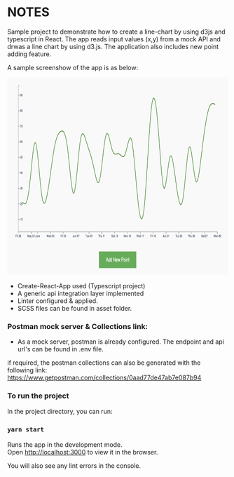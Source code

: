 # NOTES
Sample project to demonstrate how to create a line-chart by using d3js and typescript in React. 
The app reads input values (x,y) from a mock API and drwas a line chart by using d3.js. 
The application also includes new point adding feature.

A sample screenshow of the app is as below:

<img src="https://github.com/EKIVANC/d3js_react_typescript_sample_app/blob/master/src/asset/image/screen_shot/sampleGraph.png" alt="Sample Graph Image" width="1200" height="450">

- Create-React-App used (Typescript project) 
- A generic api integration layer implemented
- Linter configured & applied.
- SCSS files can be found in asset folder.

### Postman mock server & Collections link:
- As a mock server, postman is already configured. The endpoint and api url's can be found in .env file. 

if required, the postman collections can also be generated with the following link: 
https://www.getpostman.com/collections/0aad77de47ab7e087b94


### To run the project
In the project directory, you can run:
### `yarn start`
Runs the app in the development mode.<br />
Open [http://localhost:3000](http://localhost:3000) to view it in the browser.

You will also see any lint errors in the console.

